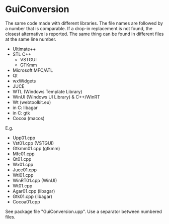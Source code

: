 # GuiConversion

The same code made with different libraries. The file names are followed by a number that is comparable.
If a drop-in replacement is not found, the closest alternative is reported.
The same thing can be found in different files at the same line number.

- Ultimate++
- STL C++
	- VSTGUI
	- GTKmm
- Microsoft MFC/ATL
- Qt
- wxWidgets
- JUCE
- WTL (Windows Template Library)
- WinUI (Windows UI Library) & C++/WinRT
- Wt (webtoolkit.eu)
- in C: libagar
- in C: gtk
- Cocoa (macos)

E.g.
- Upp01.cpp
- Vst01.cpp (VSTGUI)
- Gtkmm01.cpp (gtkmm)
- Mfc01.cpp
- Qt01.cpp
- Wx01.cpp
- Juce01.cpp
- Wtl01.cpp
- WinRT01.cpp (WinUI)
- Wt01.cpp
- Agar01.cpp (libagar)
- Gtk01.cpp (libagar)
- Cocoa01.cpp


See package file "GuiConversion.upp".
Use a separator between numbered files.

